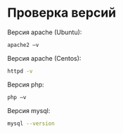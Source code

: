 # Проверка версий

Версия apache (Ubuntu):

```bash
apache2 –v
```

Версия apache (Centos):

```bash
httpd -v
```

Версия php:

```bash
php –v
```

Версия mysql:

```bash
mysql --version
```
